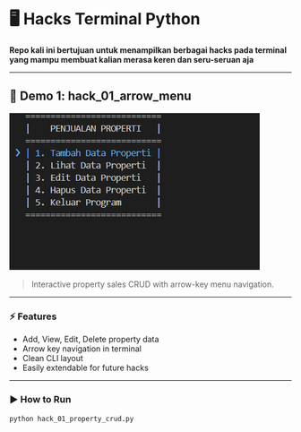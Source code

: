 # 🖥️ Hacks Terminal Python

**Repo kali ini bertujuan untuk menampilkan berbagai hacks pada terminal yang mampu membuat kalian merasa keren dan seru-seruan aja**  

---

## 🌟 Demo 1: hack_01_arrow_menu

![Demo CLI](assets/hack_01_arrow_menu.gif)

> Interactive property sales CRUD with arrow-key menu navigation.

---

### ⚡ Features

- Add, View, Edit, Delete property data  
- Arrow key navigation in terminal  
- Clean CLI layout  
- Easily extendable for future hacks

---

### ▶️ How to Run

```bash
python hack_01_property_crud.py
